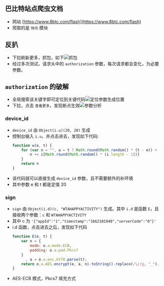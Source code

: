 ## 巴比特站点爬虫文档

- 网站 [https://www.8btc.com/flash](https://www.8btc.com/flash)
- 爬取的是 `快讯` 模块

## 反扒

- 下拉刷新更多，抓包，如下![抓包](1.png)
- 经过多次测试，请求头中的 `authorization` 参数，每次请求都会变化，为必要参数。

## `authorization` 的破解

- 全局搜索该关键字即可定位到关键代码![定位参数生成位置](2.png)
- 下拉，点击 `查看更多`，发现断点生效![参数分析](4.png)

### device_id

- `device_id` 由 `Object(i.u)(20, 20)` 生成
- 控制台输入 `i.u`，并点击进去，发现如下代码:
    ```javascript
    function w(e, t) {
        for (var n = "", a = t ? Math.round(Math.random() * (t - e)) + e : e, i = ["0", "1", "2", "3", "4", "5", "6", "7", "8", "9", "a", "b", "c", "d", "e", "f", "g", "h", "i", "j", "k", "l", "m", "n", "o", "p", "q", "r", "s", "t", "u", "v", "w", "x", "y", "z", "A", "B", "C", "D", "E", "F", "G", "H", "I", "J", "K", "L", "M", "N", "O", "P", "Q", "R", "S", "T", "U", "V", "W", "X", "Y", "Z"], r = 0; r < a; r++) {
            n += i[Math.round(Math.random() * (i.length - 1))]
        }
        return n
    }
    ```
- 该代码就可以直接生成 `device_id` 参数，且不需要额外的补环境
- 其中参数 e 和 t 都是定值 20

### sign

- `sign` 由 `Object(i.d)(c, "WTAHAPPYACTIVITY")` 生成。其中 `i.d` 是函数 `E`，且接收两个参数：`c` 和 `WTAHAPPYACTIVITY`
- 其中 c 为 `'{"appId":"1","timestamp":"1662101940","serverCode":"0"}'`
- i.d 函数，点击进去之后，发现如下代码
    ```javascript
    function E(e, t) {
        var n = {
            mode: o.a.mode.ECB,
            padding: o.a.pad.Pkcs7
        }
          , a = o.a.enc.Utf8.parse(t);
        return o.a.AES.encrypt(e, a, n).toString().replace(/\//g, "_").replace(/\+/g, "-")
    }
    ```
- AES-ECB 模式，Pkcs7 填充方式